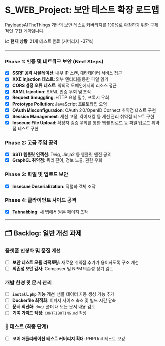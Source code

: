 # S_WEB_Project: 보안 테스트 확장 로드맵

PayloadsAllTheThings 기반의 보안 테스트 커버리지를 100%로 확장하기 위한 구체적인 구현 계획입니다.

**📈 현재 상황**: 21개 테스트 완료 (커버리지 ~37%)

---

### Phase 1: 인증 및 네트워크 보안 (Next Steps)
- [x] **SSRF 공격 시뮬레이션**: 내부 IP 스캔, 메타데이터 서비스 접근
- [x] **XXE Injection 테스트**: 외부 엔티티를 통한 파일 읽기
- [x] **CORS 설정 오류 테스트**: 악의적 도메인에서의 리소스 접근
- [x] **SAML Injection**: SAML 인증 우회 및 조작
- [x] **Request Smuggling**: HTTP 요청 밀수, 프록시 우회
- [x] **Prototype Pollution**: JavaScript 프로토타입 오염
- [x] **OAuth Misconfiguration**: OAuth 2.0/OpenID Connect 취약점 테스트 구현
- [x] **Session Management**: 세션 고정, 하이재킹 등 세션 관리 취약점 테스트 구현
- [x] **Insecure File Upload**: 확장자 검증 우회를 통한 웹쉘 업로드 등 파일 업로드 취약점 테스트 구현

### Phase 2: 고급 주입 공격
- [x] **SSTI 템플릿 인젝션**: Twig, Jinja2 등 템플릿 엔진 공격
- [x] **GraphQL 취약점**: 쿼리 깊이, 정보 노출, 권한 우회

### Phase 3: 파일 및 업로드 보안
- [x] **Insecure Deserialization**: 직렬화 객체 조작

### Phase 4: 클라이언트 사이드 공격
- [x] **Tabnabbing**: 새 탭에서 원본 페이지 조작

---

## 🗂️ Backlog: 일반 개선 과제

### 플랫폼 안정화 및 품질 개선
- [ ] **보안 테스트 모듈 리팩토링**: 새로운 취약점 추가가 용이하도록 구조 개선
- [ ] **의존성 보안 감사**: Composer 및 NPM 의존성 정기 검토

### 개발 환경 및 문서 관리
- [ ] **`install.php` 기능 개선**: 샘플 데이터 자동 생성 기능 추가
- [ ] **Dockerfile 최적화**: 이미지 사이즈 축소 및 빌드 시간 단축
- [ ] **문서 최신화**: `doc/` 폴더 내 모든 문서 내용 검토
- [ ] **기여 가이드 작성**: `CONTRIBUTING.md` 작성

### 🧪 테스트 (최종 단계)
- [ ] **코어 애플리케이션 테스트 커버리지 확대**: PHPUnit 테스트 보강
